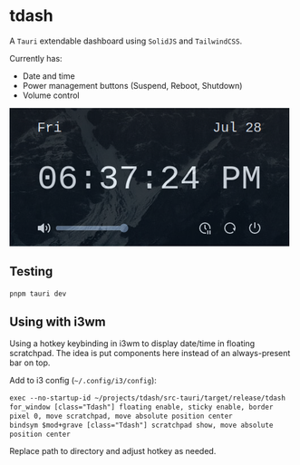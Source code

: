 # tdash

A `Tauri` extendable dashboard using `SolidJS` and `TailwindCSS`.

Currently has:

- Date and time
- Power management buttons (Suspend, Reboot, Shutdown)
- Volume control

![screenshot](screenshot.png)

## Testing

```sh
pnpm tauri dev
```

## Using with i3wm

Using a hotkey keybinding in i3wm to display date/time in floating scratchpad. The idea is put components here instead of an always-present bar on top.

Add to i3 config (`~/.config/i3/config`):

```
exec --no-startup-id ~/projects/tdash/src-tauri/target/release/tdash
for_window [class="Tdash"] floating enable, sticky enable, border pixel 0, move scratchpad, move absolute position center
bindsym $mod+grave [class="Tdash"] scratchpad show, move absolute position center
```

Replace path to directory and adjust hotkey as needed.
